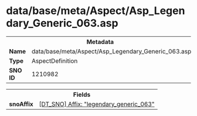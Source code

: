 <h1>data/base/meta/Aspect/Asp_Legendary_Generic_063.asp</h1><table><tr><th colspan="100%">Metadata</th></tr><tr><td><b>Name</b></td><td>data/base/meta/Aspect/Asp_Legendary_Generic_063.asp</td></tr><tr><td><b>Type</b></td><td>AspectDefinition</td></tr><tr><td><b>SNO ID</b></td><td>1210982</td></tr></table>

<table><tr><th colspan="100%">Fields</th></tr><tr><td><b>snoAffix</b></td><td><a href="..\Affix\legendary_generic_063.aff.md">[DT_SNO] Affix: "legendary_generic_063"</a></td></tr></table>

